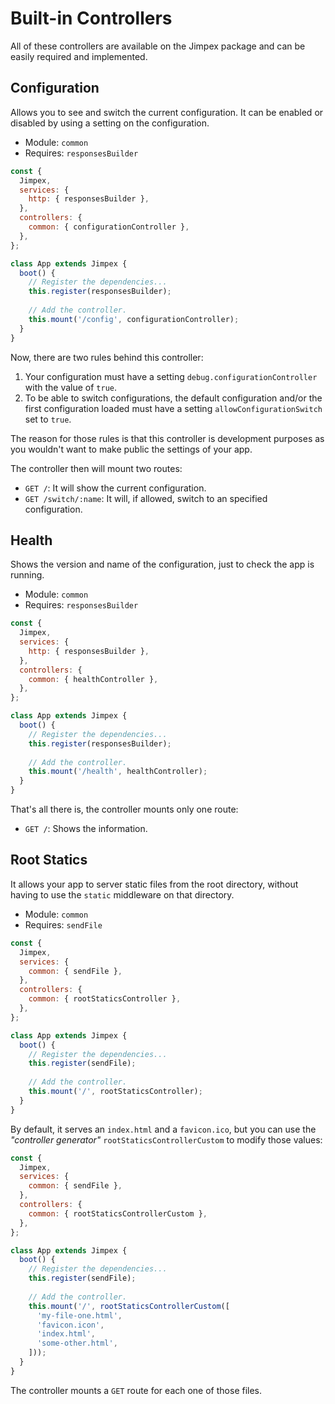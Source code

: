 # Built-in Controllers

All of these controllers are available on the Jimpex package and can be easily required and implemented.

## Configuration

Allows you to see and switch the current configuration. It can be enabled or disabled by using a setting on the configuration.

- Module: `common`
- Requires: `responsesBuilder`

```js
const {
  Jimpex,
  services: {
    http: { responsesBuilder },
  },
  controllers: {
    common: { configurationController },
  },
};

class App extends Jimpex {
  boot() {
    // Register the dependencies...
    this.register(responsesBuilder);
    
    // Add the controller.
    this.mount('/config', configurationController);
  }
}
```

Now, there are two rules behind this controller:

1. Your configuration must have a setting `debug.configurationController` with the value of `true`.
2. To be able to switch configurations, the default configuration and/or the first configuration loaded must have a setting `allowConfigurationSwitch` set to `true`.

The reason for those rules is that this controller is development purposes as you wouldn't want to make public the settings of your app.

The controller then will mount two routes:

- `GET /`: It will show the current configuration.
- `GET /switch/:name`: It will, if allowed, switch to an specified configuration.

## Health

Shows the version and name of the configuration, just to check the app is running.

- Module: `common`
- Requires: `responsesBuilder`

```js
const {
  Jimpex,
  services: {
    http: { responsesBuilder },
  },
  controllers: {
    common: { healthController },
  },
};

class App extends Jimpex {
  boot() {
    // Register the dependencies...
    this.register(responsesBuilder);
    
    // Add the controller.
    this.mount('/health', healthController);
  }
}
```

That's all there is, the controller mounts only one route:

- `GET /`: Shows the information.

## Root Statics

It allows your app to server static files from the root directory, without having to use the `static` middleware on that directory.

- Module: `common`
- Requires: `sendFile`

```js
const {
  Jimpex,
  services: {
    common: { sendFile },
  },
  controllers: {
    common: { rootStaticsController },
  },
};

class App extends Jimpex {
  boot() {
    // Register the dependencies...
    this.register(sendFile);
    
    // Add the controller.
    this.mount('/', rootStaticsController);
  }
}
```

By default, it serves an `index.html` and a `favicon.ico`, but you can use the _"controller generator"_ `rootStaticsControllerCustom` to modify those values:

```js
const {
  Jimpex,
  services: {
    common: { sendFile },
  },
  controllers: {
    common: { rootStaticsControllerCustom },
  },
};

class App extends Jimpex {
  boot() {
    // Register the dependencies...
    this.register(sendFile);
    
    // Add the controller.
    this.mount('/', rootStaticsControllerCustom([
      'my-file-one.html',
      'favicon.icon',
      'index.html',
      'some-other.html',
    ]));
  }
}
```

The controller mounts a `GET` route for each one of those files.

